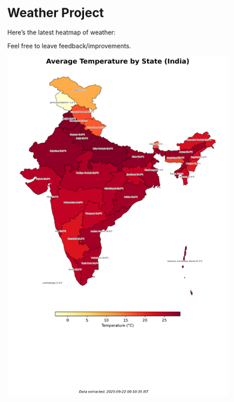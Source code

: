 # Weather Project

Here’s the latest heatmap of weather:

Feel free to leave feedback/improvements.

![India Heatmap](docs/assets/india_heatmap.png?v=D046A6)
